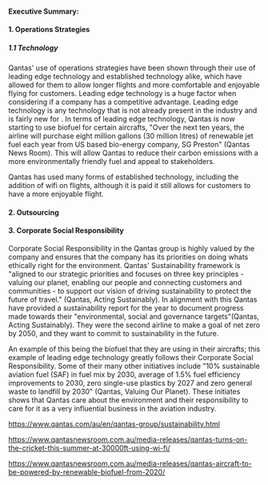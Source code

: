 

#### Executive Summary:



#### 1. Operations Strategies



##### 1.1 Technology

Qantas' use of operations strategies have been shown through their use of leading edge technology and established technology alike, which have allowed for them to allow longer flights and more comfortable and enjoyable flying for customers. Leading edge technology is a huge factor when considering if a company has a competitive advantage. Leading edge technology is any technology that is not already present in the industry and is fairly new for . In terms of leading edge technology, Qantas is now starting to use biofuel for certain aircrafts, "Over the next ten years, the airline will purchase eight million gallons (30 million litres) of renewable jet fuel each year from US based bio-energy company, SG Preston" (Qantas News Room). This will allow Qantas to reduce their carbon emissions with a more environmentally friendly fuel and appeal to stakeholders. 

Qantas has used many forms of established technology, including the addition of wifi on flights, although it is paid it still allows for customers to have a more enjoyable flight. 

#### 2. Outsourcing



#### 3. Corporate Social Responsibility

Corporate Social Responsibility in the Qantas group is highly valued by the company and ensures that the company has its priorities on doing whats ethically right for the environment. Qantas' Sustainability framework is "aligned to our strategic priorities and focuses on three key principles - valuing our planet, enabling our people and connecting customers and communities - to support our vision of driving sustainability to protect the future of travel." (Qantas, Acting Sustainably). In alignment with this Qantas have provided a sustainability report for the year to document progress made towards their "environmental, social and governance targets"(Qantas, Acting Sustainably). They were the second airline to make a goal of net zero by 2050, and they want to commit to sustainability in the future. 

An example of this being the biofuel that they are using in their aircrafts; this example of leading edge technology greatly follows their Corporate Social Responsibility. Some of their many other initiatives include "10% sustainable aviation fuel (SAF) in fuel mix by 2030, average of 1.5% fuel efficiency improvements to 2030, zero single-use plastics by 2027 and zero general waste to landfill by 2030" (Qantas, Valuing Our Planet). These initiates shows that Qantas care about the environment and their responsibility to care for it as a very influential business in the aviation industry. 



https://www.qantas.com/au/en/qantas-group/sustainability.html

https://www.qantasnewsroom.com.au/media-releases/qantas-turns-on-the-cricket-this-summer-at-30000ft-using-wi-fi/

https://www.qantasnewsroom.com.au/media-releases/qantas-aircraft-to-be-powered-by-renewable-biofuel-from-2020/